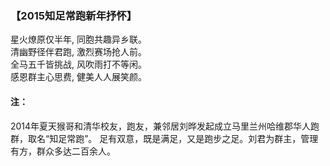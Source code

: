 ### 【2015知足常跑新年抒怀】

星火燎原仅半年, 同胞共趣异乡联。  
清幽野径伴君跑, 激烈赛场抢人前。  
全马五千皆挑战, 风吹雨打不等闲。  
感恩群主心思费, 健美人人展笑颜。

#### 注：
2014年夏天猴哥和清华校友，跑友，兼邻居刘晔发起成立马里兰州哈维郡华人跑群，取名“知足常跑”。
足有双意，既是满足，又是跑步之足。刘君为群主，管理有方，群众多达二百余人。
